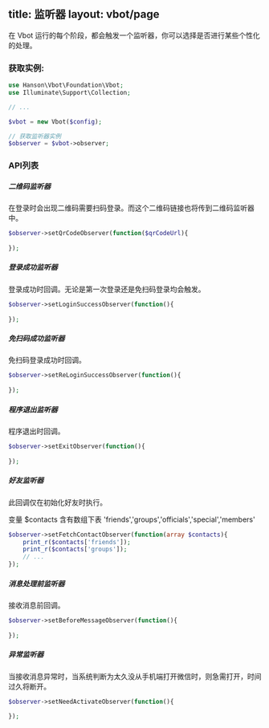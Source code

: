 title: 监听器
layout: vbot/page
---

在 Vbot 运行的每个阶段，都会触发一个监听器，你可以选择是否进行某些个性化的处理。

### 获取实例:

```php
use Hanson\Vbot\Foundation\Vbot;
use Illuminate\Support\Collection;

// ...

$vbot = new Vbot($config);

// 获取监听器实例
$observer = $vbot->observer;
```

### API列表

##### 二维码监听器

在登录时会出现二维码需要扫码登录。而这个二维码链接也将传到二维码监听器中。
```php
$observer->setQrCodeObserver(function($qrCodeUrl){
    
});
```

##### 登录成功监听器

登录成功时回调。无论是第一次登录还是免扫码登录均会触发。
```php
$observer->setLoginSuccessObserver(function(){
    
});
```

##### 免扫码成功监听器

免扫码登录成功时回调。
```php
$observer->setReLoginSuccessObserver(function(){
    
});
```

##### 程序退出监听器

程序退出时回调。
```php
$observer->setExitObserver(function(){
    
});
```

##### 好友监听器

此回调仅在初始化好友时执行。

变量 $contacts 含有数组下表 'friends','groups','officials','special','members'  
```php
$observer->setFetchContactObserver(function(array $contacts){
    print_r($contacts['friends']);
    print_r($contacts['groups']);
    // ...
});
```

##### 消息处理前监听器

接收消息前回调。
```php
$observer->setBeforeMessageObserver(function(){
    
});
```

##### 异常监听器

当接收消息异常时，当系统判断为太久没从手机端打开微信时，则急需打开，时间过久将断开。
```php
$observer->setNeedActivateObserver(function(){
    
});
```

